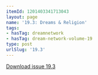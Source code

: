 ```yaml
---
itemId: 1201403341713043
layout: page
name: '19.3: Dreams & Religion'
tags:
- hasTag: dreamnetwork
- hasTag: dream-network-volume-19
type: post
urlSlug: '19.3'
---
```

<a href="files/pdfs/Volume_19/19.3-Dream-Network-Vol-19-No-3.pdf" download="">Download issue 19.3</a>